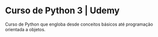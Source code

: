 # Curso de Python 3 | Udemy
Curso de Python que engloba desde conceitos básicos até programação orientada a objetos.
